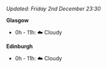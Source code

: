 *Updated: Friday 2nd December 23:30*

**Glasgow**

* 0h - 11h: :cloud: Cloudy

**Edinburgh**

* 0h - 11h: :cloud: Cloudy
